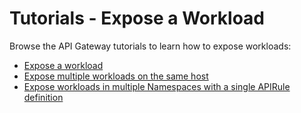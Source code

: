 # Tutorials - Expose a Workload
Browse the API Gateway tutorials to learn how to expose workloads:

- [Expose a workload](./01-40-expose-workload-apigateway.md)
- [Expose multiple workloads on the same host](./01-41-expose-multiple-workloads.md)
- [Expose workloads in multiple Namespaces with a single APIRule definition](./01-42-expose-workloads-multiple-namespaces.md)